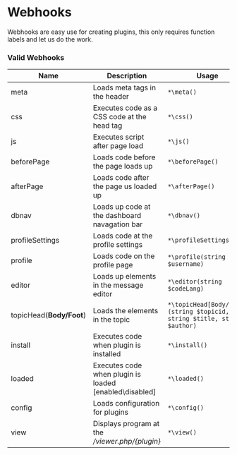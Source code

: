 # Webhooks

Webhooks are easy use for creating plugins, this only requires function labels and let us do the work.

### Valid Webhooks

| Name | Description | Usage |
| ---- | ----------- | ----- |
| meta | Loads meta tags in the header | `*\meta()` |
| css  | Executes code as a CSS code at the head tag | `*\css()` |
| js   | Executes script after page load | `*\js()` |
| beforePage | Loads code before the page loads up | `*\beforePage()` |
| afterPage | Loads code after the page us loaded up | `*\afterPage()` |
| dbnav | Loads up code at the dashboard navagation bar | `*\dbnav()` |
| profileSettings | Loads code at the profile settings | `*\profileSettings()` |
| profile | Loads code on the profile page | `*\profile(string $username)` |
| editor | Loads up elements in the message editor | `*\editor(string $codeLang)` | 
| topicHead(**Body/Foot**) | Loads the elements in the topic | `*\topicHead[Body/Foot](string $topicid, string $title, string $author)` |
| install | Executes code when plugin is installed | `*\install()` |
| loaded | Executes code when plugin is loaded [enabled\disabled] | `*\loaded()` |
| config | Loads configuration for plugins | `*\config()` |
| view | Displays program at the _/viewer.php/{plugin}_ | `*\view()` |
